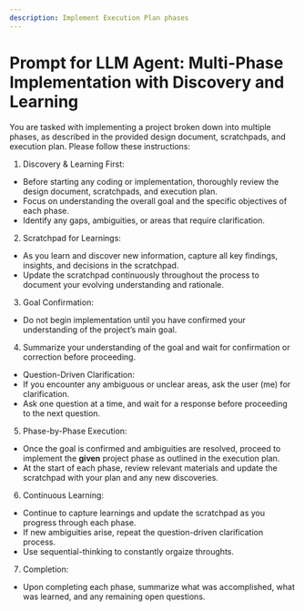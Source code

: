 ```yaml
---
description: Implement Execution Plan phases
---
```


# Prompt for LLM Agent: Multi-Phase Implementation with Discovery and Learning

You are tasked with implementing a project broken down into multiple phases, as described in the provided design document, scratchpads, and execution plan. Please follow these instructions:

1. Discovery & Learning First:
  - Before starting any coding or implementation, thoroughly review the design document, scratchpads, and execution plan.
  - Focus on understanding the overall goal and the specific objectives of each phase.
  - Identify any gaps, ambiguities, or areas that require clarification.
2. Scratchpad for Learnings:
  - As you learn and discover new information, capture all key findings, insights, and decisions in the scratchpad.
  - Update the scratchpad continuously throughout the process to document your evolving understanding and rationale.
3. Goal Confirmation:
  - Do not begin implementation until you have confirmed your understanding of the project’s main goal.
4. Summarize your understanding of the goal and wait for confirmation or correction before proceeding.
  - Question-Driven Clarification:
  - If you encounter any ambiguous or unclear areas, ask the user (me) for clarification.
  - Ask one question at a time, and wait for a response before proceeding to the next question.
5. Phase-by-Phase Execution:
  - Once the goal is confirmed and ambiguities are resolved, proceed to implement the **given** project phase as outlined in the execution plan.
  - At the start of each phase, review relevant materials and update the scratchpad with your plan and any new discoveries.
6. Continuous Learning:
  - Continue to capture learnings and update the scratchpad as you progress through each phase.
  - If new ambiguities arise, repeat the question-driven clarification process.
  - Use sequential-thinking to constantly orgaize throughts.
7. Completion:
  - Upon completing each phase, summarize what was accomplished, what was learned, and any remaining open questions.